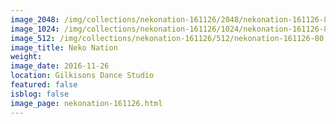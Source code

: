 ```yaml
---
image_2048: /img/collections/nekonation-161126/2048/nekonation-161126-80.jpg
image_1024: /img/collections/nekonation-161126/1024/nekonation-161126-80.jpg
image_512: /img/collections/nekonation-161126/512/nekonation-161126-80.jpg
image_title: Neko Nation
weight: 
image_date: 2016-11-26
location: Gilkisons Dance Studio
featured: false
isblog: false
image_page: nekonation-161126.html
---
```

